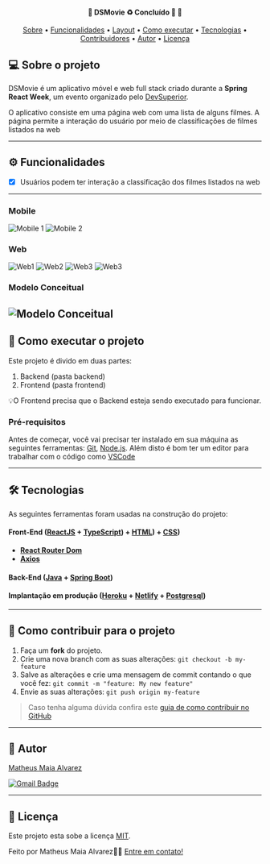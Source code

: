 <h4 align="center"> 
	🚧  DSMovie ♻️ Concluído 🚀 🚧
</h4>

<p align="center">
 <a href="#-sobre-o-projeto">Sobre</a> •
 <a href="#-funcionalidades">Funcionalidades</a> •
 <a href="#-layout">Layout</a> • 
 <a href="#-como-executar-o-projeto">Como executar</a> • 
 <a href="#-tecnologias">Tecnologias</a> • 
 <a href="#-contribuidores">Contribuidores</a> • 
 <a href="#-autor">Autor</a> • 
 <a href="#user-content--licença">Licença</a>
</p>

## 💻 Sobre o projeto

DSMovie é um aplicativo móvel e web full stack criado durante a **Spring React Week**, um evento organizado pelo [DevSuperior](https://devsuperior.com "Site da DevSuperior").

O aplicativo consiste em uma página web com uma lista de alguns filmes. A página permite a interação do usuário por meio de classificações de filmes listados na web

---

## ⚙️ Funcionalidades

- [x] Usuários podem ter interação a classificação dos filmes listados na web
---

### Mobile

![Mobile 1](https://github.com/MatheusAlvarez/DSMovie/blob/main/_assets/mobile1.png) 
![Mobile 2](https://github.com/MatheusAlvarez/DSMovie/blob/main/_assets/mobile2.png)

### Web

![Web1](https://github.com/MatheusAlvarez/DSMovie/blob/main/_assets/web.png)
![Web2](https://github.com/MatheusAlvarez/DSMovie/blob/main/_assets/web2.png)
![Web3](https://github.com/MatheusAlvarez/DSMovie/blob/main/_assets/web3.png)
![Web3](https://github.com/MatheusAlvarez/DSMovie/blob/main/_assets/web4.png)

### Modelo Conceitual
![Modelo Conceitual](https://github.com/MatheusAlvarez/DSMovie/blob/main/_assets/MC.png)
---

## 🚀 Como executar o projeto

Este projeto é divido em duas partes:
1. Backend (pasta backend) 
2. Frontend (pasta frontend)

💡O Frontend precisa que o Backend esteja sendo executado para funcionar.

### Pré-requisitos

Antes de começar, você vai precisar ter instalado em sua máquina as seguintes ferramentas:
[Git](https://git-scm.com), [Node.js](https://nodejs.org/en/). 
Além disto é bom ter um editor para trabalhar com o código como [VSCode](https://code.visualstudio.com/)

---

## 🛠 Tecnologias

As seguintes ferramentas foram usadas na construção do projeto:

#### **Front-End**  ([ReactJS](https://reactjs.org/)  +  [TypeScript](https://www.typescriptlang.org/)) + [HTML](https://developer.mozilla.org/pt-BR/docs/Web/HTML)) + [CSS](https://developer.mozilla.org/pt-BR/docs/Web/CSS)) 

-   **[React Router Dom](https://github.com/ReactTraining/react-router/tree/master/packages/react-router-dom)**
-   **[Axios](https://github.com/axios/axios)**

#### [](https://github.com/tgmarinho/Ecoleta#server-nodejs--typescript)**Back-End**  ([Java](https://www.java.com/pt-BR/download/manual.jsp)  +  [Spring Boot](https://spring.io/projects/spring-boot))

#### **Implantação em produção**  ([Heroku](https://www.heroku.com)  +  [Netlify](https://www.netlify.com) +  [Postgresql](https://www.postgresql.org))

---

## 💪 Como contribuir para o projeto

1. Faça um **fork** do projeto.
2. Crie uma nova branch com as suas alterações: `git checkout -b my-feature`
3. Salve as alterações e crie uma mensagem de commit contando o que você fez: `git commit -m "feature: My new feature"`
4. Envie as suas alterações: `git push origin my-feature`
> Caso tenha alguma dúvida confira este [guia de como contribuir no GitHub](./CONTRIBUTING.md)

---

## 🦸 Autor

<a href="https://br.linkedin.com/in/matheus-maia-alvarez-">
Matheus Maia Alvarez</a>
 <br />
 
[![Gmail Badge](https://img.shields.io/badge/-mthalvarez2005@gmail.com-c14438?style=flat-square&logo=Gmail&logoColor=white&link=mailto:mthalvarez2005@gmail.com)](mailto:mthalvarez2005@gmail.com)

---

## 📝 Licença

Este projeto esta sobe a licença [MIT](./LICENSE).

Feito por Matheus Maia Alvarez👋🏽 [Entre em contato!](https://br.linkedin.com/in/matheus-maia-alvarez-)

